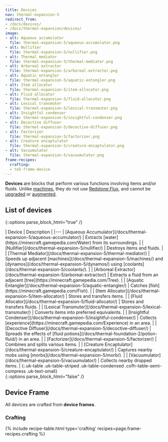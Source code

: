 ```yaml
---
title: Devices
nav: thermal-expansion-5
redirect_from:
- /docs/devices/
- /docs/thermal-expansion/devices/
image:
- alt: Aqueous accumulator
  file: thermal-expansion-5/aqueous-accumulator.png
- alt: Nullifier
  file: thermal-expansion-5/nullifier.png
- alt: Thermal mediator
  file: thermal-expansion-5/thermal-mediator.png
- alt: Arboreal extractor
  file: thermal-expansion-5/arboreal-extractor.png
- alt: Aquatic entangler
  file: thermal-expansion-5/aquatic-entangler.png
- alt: Item allocator
  file: thermal-expansion-5/item-allocator.png
- alt: Fluid allocator
  file: thermal-expansion-5/fluid-allocator.png
- alt: Lexical transmuter
  file: thermal-expansion-5/lexical-transmuter.png
- alt: Insightful condenser
  file: thermal-expansion-5/insightful-condenser.png
- alt: Decoctive diffuser
  file: thermal-expansion-5/decoctive-diffuser.png
- alt: Factorizer
  file: thermal-expansion-5/factorizer.png
- alt: Creature encaptulator
  file: thermal-expansion-5/creature-encaptulator.png
- alt: Vacuumulator
  file: thermal-expansion-5/vacuumulator.png
frame-recipes:
  crafting:
  - te5-frame-device
---
```


**Devices** are blocks that perform various functions involving items and/or
fluids. Unlike [machines](/docs/thermal-expansion-5/machines/), they do not use [Redstone
Flux](/docs/redstone-flux/), and cannot be [upgraded](/docs/thermal-foundation-2/tiers/) or
[augmented](/docs/thermal-expansion-5/augments/).


List of devices
---------------

{::options parse_block_html="true" /}
<div class="uk-overflow-container">
| Device | Description |
|---
| [Aqueous Accumulator](/docs/thermal-expansion-5/aqueous-accumulator/) | Extracts [water](https://minecraft.gamepedia.com/Water) from its surroundings. |
| [Nullifier](/docs/thermal-expansion-5/nullifier/) | Destroys items and fluids. |
| [Thermal Mediator](/docs/thermal-expansion-5/thermal-mediator/) | Speeds up adjacent [machines](/docs/thermal-expansion-5/machines/) and [dynamos](/docs/thermal-expansion-5/dynamos/) using [coolants](/docs/thermal-expansion-5/coolants/). |
| [Arboreal Extractor](/docs/thermal-expansion-5/arboreal-extractor/) | Extracts a fluid from an adjacent [tree](https://minecraft.gamepedia.com/Tree). |
| [Aquatic Entangler](/docs/thermal-expansion-5/aquatic-entangler/) | Catches [fish](https://minecraft.gamepedia.com/Fish). |
| [Item Allocator](/docs/thermal-expansion-5/item-allocator/) | Stores and transfers items. |
| [Fluid Allocator](/docs/thermal-expansion-5/fluid-allocator/) | Stores and transfers fluids. |
| [Lexical Transmuter](/docs/thermal-expansion-5/lexical-transmuter/) | Converts items into preferred equivalents. |
| [Insightful Condenser](/docs/thermal-expansion-5/insightful-condenser/) | Collects [experience](https://minecraft.gamepedia.com/Experience) in an area. |
| [Decoctive Diffuser](/docs/thermal-expansion-5/decoctive-diffuser/) | Spreads the effects of [fluid potions](/docs/thermal-foundation-2/potion-fluid/) in an area. |
| [Factorizer](/docs/thermal-expansion-5/factorizer/) | Combines and splits various items. |
| [Creature Encaptulator](/docs/thermal-expansion-5/creature-encaptulator/) | Captures nearby mobs using [morbs](/docs/thermal-expansion-5/morb/). |
| [Vacuumulator](/docs/thermal-expansion-5/vacuumulator/) | Collects nearby dropped items. |
{:.uk-table .uk-table-striped .uk-table-condensed .cofh-table-semi-compress .uk-text-small}
</div>
{::options parse_block_html="false" /}


Device Frame
------------

All devices are crafted from **device frames**.

### Crafting
{% include recipe-table.html type='crafting' recipes=page.frame-recipes.crafting %}

